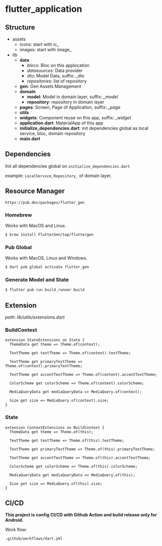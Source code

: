 # flutter_application

## Structure
- assets
  - icons: start with ic_ 
  - images: start with image_
- lib 
    - __data__
        - _blocs_: Bloc on this applocation
        - _datasources_: Data provider
        - _dto_: Model Data, suffix: *_dto*
        - _repositories_: list of repository
    - __gen__: Gen Assets Management
    - __domain__
        - __model__: Model in domain layer, suffix: *_model*
        - __repository__: repository in domain layer
    - __pages__: Screen, Page of Application, suffix: *_page*
    - __utils__
    - __widgets__: Component reuse on this app, suffix: *_widget*
    - __application.dart__: MaterialApp of this app
    - __initialize_dependencies.dart__: init dependencies global as local service, bloc, domain repository
    - __main.dart__

## Dependencies
Init all dependencies global on  `initialize_dependencies.dart`

example: `LocalService`, `Repository_` of domain layer.
## Resource Manager
```
https://pub.dev/packages/flutter_gen
```
### Homebrew
Works with MacOS and Linux.
```sh
$ brew install FlutterGen/tap/fluttergen
```
### Pub Global
Works with MacOS, Linux and Windows.
```sh
$ dart pub global activate flutter_gen
```
### Generate Model and State
```sh
$ flutter pub run build_runner build
```

## Extension
_path: lib/utils/extensions.dart_

### BuildContext
```
extension StateExtensions on State {
  ThemeData get theme => Theme.of(context);

  TextTheme get textTheme => Theme.of(context).textTheme;

  TextTheme get primaryTextTheme => Theme.of(context).primaryTextTheme;

  TextTheme get accentTextTheme => Theme.of(context).accentTextTheme;

  ColorScheme get colorScheme => Theme.of(context).colorScheme;

  MediaQueryData get mediaQueryData => MediaQuery.of(context);

  Size get size => MediaQuery.of(context).size;
}
```
### State
```
extension ContextExtensions on BuildContext {
  ThemeData get theme => Theme.of(this);

  TextTheme get textTheme => Theme.of(this).textTheme;

  TextTheme get primaryTextTheme => Theme.of(this).primaryTextTheme;

  TextTheme get accentTextTheme => Theme.of(this).accentTextTheme;

  ColorScheme get colorScheme => Theme.of(this).colorScheme;

  MediaQueryData get mediaQueryData => MediaQuery.of(this);

  Size get size => MediaQuery.of(this).size;
}
```

## CI/CD 
__This project is config CI/CD with Github Action and build release only for Android.__

Work flow:
```
.github/workflows/dart.yml
```